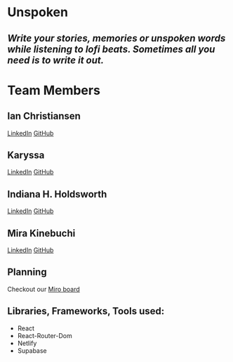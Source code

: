 # Unspoken

## *Write your stories, memories or unspoken words while listening to lofi beats. Sometimes all you need is to write it out.*


# Team Members

## Ian Christiansen
[LinkedIn](https://www.linkedin.com/in/ianchjsx/) [GitHub](https://github.com/ian-ch-jsx)

## Karyssa 
[LinkedIn](https://www.linkedin.com/in/karyssa-dandrea/) [GitHub](https://github.com/karyssa-dandrea)

## Indiana H. Holdsworth
[LinkedIn](https://www.linkedin.com/in/h-indiana-holdsworth/) [GitHub](https://github.com/H-Indiana-Holdsworth)

## Mira Kinebuchi
[LinkedIn](https://www.linkedin.com/in/mira-kinebuchi/) [GitHub](https://github.com/mira-kine)

## Planning

Checkout our [Miro board](https://miro.com/app/board/uXjVOV_QN08=/)

## Libraries, Frameworks, Tools used:
* React
* React-Router-Dom
* Netlify
* Supabase
